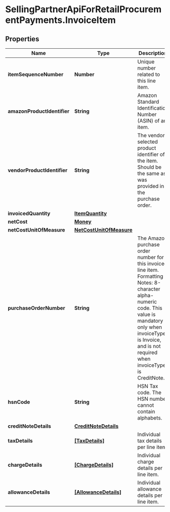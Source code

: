 # SellingPartnerApiForRetailProcurementPayments.InvoiceItem

## Properties

Name | Type | Description | Notes
------------ | ------------- | ------------- | -------------
**itemSequenceNumber** | **Number** | Unique number related to this line item. | 
**amazonProductIdentifier** | **String** | Amazon Standard Identification Number (ASIN) of an item. | [optional] 
**vendorProductIdentifier** | **String** | The vendor selected product identifier of the item. Should be the same as was provided in the purchase order. | [optional] 
**invoicedQuantity** | [**ItemQuantity**](ItemQuantity.md) |  | 
**netCost** | [**Money**](Money.md) |  | 
**netCostUnitOfMeasure** | [**NetCostUnitOfMeasure**](NetCostUnitOfMeasure.md) |  | [optional] 
**purchaseOrderNumber** | **String** | The Amazon purchase order number for this invoiced line item. Formatting Notes: 8-character alpha-numeric code. This value is mandatory only when invoiceType is Invoice, and is not required when invoiceType is CreditNote. | [optional] 
**hsnCode** | **String** | HSN Tax code. The HSN number cannot contain alphabets. | [optional] 
**creditNoteDetails** | [**CreditNoteDetails**](CreditNoteDetails.md) |  | [optional] 
**taxDetails** | [**[TaxDetails]**](TaxDetails.md) | Individual tax details per line item. | [optional] 
**chargeDetails** | [**[ChargeDetails]**](ChargeDetails.md) | Individual charge details per line item. | [optional] 
**allowanceDetails** | [**[AllowanceDetails]**](AllowanceDetails.md) | Individual allowance details per line item. | [optional] 


